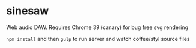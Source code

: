 # sinesaw #

Web audio DAW.  Requires Chrome 39 (canary) for bug free svg rendering

`npm install` and then `gulp` to run server and watch coffee/styl source files